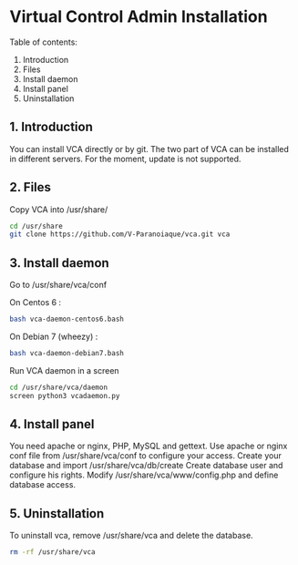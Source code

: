 # Virtual Control Admin Installation


Table of contents:

1. Introduction
2. Files
3. Install daemon
4. Install panel
5. Uninstallation


## 1. Introduction


You can install VCA directly or by git. The two part of VCA can be installed
in different servers. For the moment, update is not supported.


## 2. Files


Copy VCA into /usr/share/

```bash
cd /usr/share
git clone https://github.com/V-Paranoiaque/vca.git vca
```


## 3. Install daemon

Go to /usr/share/vca/conf

On Centos 6 :
```bash
bash vca-daemon-centos6.bash
```

On Debian 7 (wheezy) :
```bash
bash vca-daemon-debian7.bash
```

Run VCA daemon in a screen
```bash
cd /usr/share/vca/daemon
screen python3 vcadaemon.py 
```


## 4. Install panel


You need apache or nginx, PHP, MySQL and gettext.
Use apache or nginx conf file from /usr/share/vca/conf to configure your access.
Create your database and import /usr/share/vca/db/create
Create database user and configure his rights.
Modify /usr/share/vca/www/config.php and define database access.


## 5. Uninstallation


To uninstall vca, remove /usr/share/vca and delete the database.
```bash
rm -rf /usr/share/vca
```
